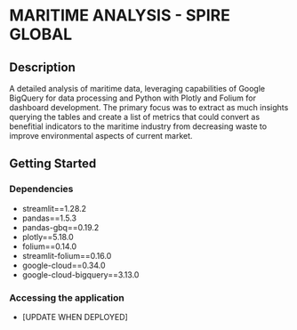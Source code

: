 # MARITIME ANALYSIS - SPIRE GLOBAL

## Description

A detailed analysis of maritime data, leveraging capabilities of Google BigQuery for data processing and Python with Plotly and Folium for dashboard development. The primary focus was to extract as much insights querying the tables and create a list of metrics that could convert as benefitial indicators to the maritime industry from decreasing waste to improve environmental aspects of current market.

## Getting Started

### Dependencies

+ streamlit==1.28.2
+ pandas==1.5.3
+ pandas-gbq==0.19.2
+ plotly==5.18.0
+ folium==0.14.0
+ streamlit-folium==0.16.0
+ google-cloud==0.34.0
+ google-cloud-bigquery==3.13.0

### Accessing the application

- [UPDATE WHEN DEPLOYED]